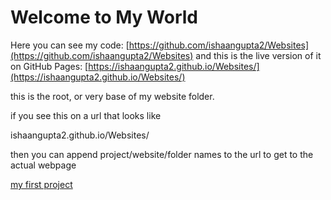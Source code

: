 # Welcome to My World

Here you can see my code: [https://github.com/ishaangupta2/Websites](https://github.com/ishaangupta2/Websites) and this is the live version of it on GitHub Pages: [https://ishaangupta2.github.io/Websites/](https://ishaangupta2.github.io/Websites/)

this is the root, or very base of my website folder. 

if you see this on a url that looks like 

ishaangupta2.github.io/Websites/

then you can append project/website/folder names to the url to get
to the actual webpage

[my first project](my-first-website)